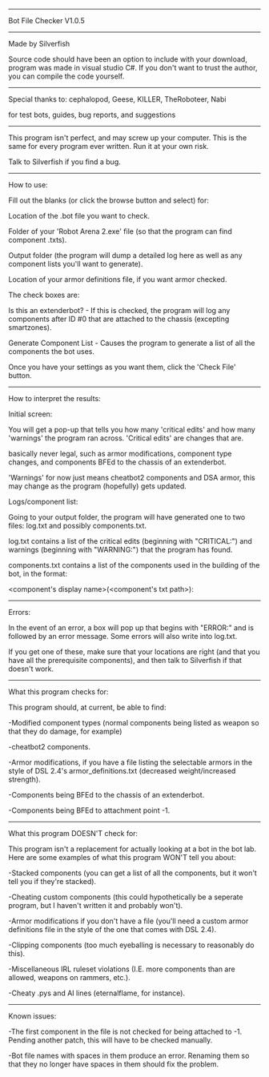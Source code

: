 ***********************
Bot File Checker V1.0.5
***********************
Made by Silverfish

Source code should have been an option to include with your download, program was made in visual studio C#. If you don't want to trust the author, you can compile the code yourself.
***********************
Special thanks to:
cephalopod, Geese, KILLER, TheRoboteer, Nabi

for test bots, guides, bug reports, and suggestions
***********************
This program isn't perfect, and may screw up your computer. This is the same for every program ever written. Run it at your own risk.

Talk to Silverfish if you find a bug.
***********************
How to use:

Fill out the blanks (or click the browse button and select) for:

Location of the .bot file you want to check.

Folder of your 'Robot Arena 2.exe' file (so that the program can find component .txts).

Output folder (the program will dump a detailed log here as well as any component lists you'll want to generate).

Location of your armor definitions file, if you want armor checked.


The check boxes are:

Is this an extenderbot? - If this is checked, the program will log any components after ID #0 that are attached to the chassis (excepting smartzones).

Generate Component List - Causes the program to generate a list of all the components the bot uses.


Once you have your settings as you want them, click the 'Check File' button.
***********************
How to interpret the results:

Initial screen:

You will get a pop-up that tells you how many 'critical edits' and how many 'warnings' the program ran across. 'Critical edits' are changes that are.

basically never legal, such as armor modifications, component type changes, and components BFEd to the chassis of an extenderbot.

'Warnings' for now just means cheatbot2 components and DSA armor, this may change as the program (hopefully) gets updated.


Logs/component list:

Going to your output folder, the program will have generated one to two files: log.txt and possibly components.txt.

log.txt contains a list of the critical edits (beginning with "CRITICAL:") and warnings (beginning with "WARNING:") that the program has found.

components.txt contains a list of the components used in the building of the bot, in the format:

<component's display name>(<component's txt path>): <number of this component present in the bot>
  
************************
Errors:
  
In the event of an error, a box will pop up that begins with "ERROR:" and is followed by an error message. Some errors will also write into log.txt.
  
If you get one of these, make sure that your locations are right (and that you have all the prerequisite components), and then talk to Silverfish if that doesn't work.
  
************************
What this program checks for:
  
This program should, at current, be able to find:
  
-Modified component types (normal components being listed as weapon so that they do damage, for example)
  
-cheatbot2 components.
  
-Armor modifications, if you have a file listing the selectable armors in the style of DSL 2.4's armor_definitions.txt (decreased weight/increased strength).
  
-Components being BFEd to the chassis of an extenderbot.
  
-Components being BFEd to attachment point -1.
  
************************
What this program DOESN'T check for:
  
This program isn't a replacement for actually looking at a bot in the bot lab. Here are some examples of what this program WON'T tell you about:
  
-Stacked components (you can get a list of all the components, but it won't tell you if they're stacked).
  
-Cheating custom components (this could hypothetically be a seperate program, but I haven't written it and probably won't).
  
-Armor modifications if you don't have a file (you'll need a custom armor definitions file in the style of the one that comes with DSL 2.4).
  
-Clipping components (too much eyeballing is necessary to reasonably do this).
  
-Miscellaneous IRL ruleset violations (I.E. more components than are allowed, weapons on rammers, etc.).
  
-Cheaty .pys and AI lines (eternalflame, for instance).
  
************************
Known issues:
  
-The first component in the file is not checked for being attached to -1. Pending another patch, this will have to be checked manually.
  
-Bot file names with spaces in them produce an error. Renaming them so that they no longer have spaces in them should fix the problem.
